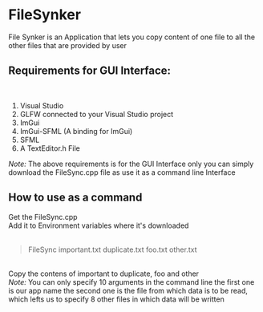 # FileSynker
File Synker is an Application that lets you copy content of one file to all the other files that are provided by user

<h2>Requirements for GUI Interface:</h2> <br>
<ol>
<li> Visual Studio </li>
<li> GLFW connected to your Visual Studio project </li>
<li> ImGui </li>
<li> ImGui-SFML (A binding for ImGui) </li>
<li> SFML </li>
<li> A TextEditor.h File </li>
</ol>

<i>Note: </i> The above requirements is for the GUI Interface only you can simply download the FileSync.cpp file as use it as a command line Interface <br>

<h2>How to use as a command</h2>
Get the FileSync.cpp <br>
Add it to Environment variables where it's downloaded <br>
<br>
<blockquote>
FileSync important.txt duplicate.txt foo.txt other.txt
</blockquote>
<br>
Copy the contens of important to duplicate, foo and other <br>
<i>Note:</i> You can only specify 10 arguments in the command line the first one is our app name the second one is the file from which data is to be read, which lefts us to specify 8 other files in which data will be written

